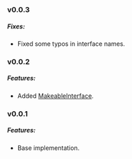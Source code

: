 ### v0.0.3
##### Fixes:
- Fixed some typos in interface names.

### v0.0.2
##### Features:
- Added [MakeableInterface](src/Collection/MakeableInterface.php).

### v0.0.1
##### Features:
- Base implementation.

